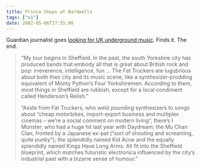 ```yaml
---
title: Prince Shops at Bardwells
tags: ["v1"]
date: 2002-05-06T17:55:00
---
```


Guardian journalist goes [looking for UK underground music][1]. Finds it. The end.

> &#8220;My tour begins in Sheffield. In the past, the south Yorkshire city has produced bands that embody all that is great about British rock and pop: irreverence, intelligence, fun &#8230; The Fat Truckers are lugubrious about both their city and its music scene, like a synthesizer-prodding equivalent of Monty Python&#8217;s Four Yorkshiremen. According to them, most things in Sheffield are rubbish, except for a local condiment called Henderson&#8217;s Relish.&#8221;
>
> &#8220;Aside from Fat Truckers, who weld pounding synthesizers to songs about &#8220;cheap motorbikes, import-export business and multiplex cinemas &#8211; we&#8217;re a social comment on modern living&#8221;, there&#8217;s I Monster, who had a huge hit last year with Daydream; the Mu Chan Clan, fronted by a Japanese ex-pat (&#8220;sort of shouting and screaming, quite punky&#8221;); the splendidly named Kid Acne and the equally splendidly named Kings Have Long Arms. All fit into the Sheffield blueprint, which matches futuristic electronica influenced by the city&#8217;s industrial past with a bizarre sense of humour.&#8221;

[1]: http://www.guardian.co.uk/Archive/Article/0,4273,4405698,00.html "The Guardian: The way we listen now"
